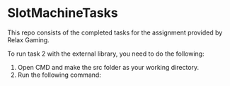 # SlotMachineTasks

This repo consists of the completed tasks for the assignment provided by Relax Gaming.

To run task 2 with the external library, you need to do the following:

1. Open CMD and make the src folder as your working directory.
2. Run the following command:
